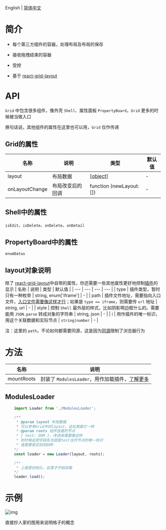 English | [简体中文](./README-zh_CN.md)

# 简介

- 每个第三方插件的容器，处理布局及布局的保存

- 接收拖拽结束的容器

- 受控

- 基于 [react-grid-layout](https://github.com/STRML/react-grid-layout)
  
# API  

`Grid` 中包含很多组件，像外壳 `Shell`、属性面板 `PropertyBoard`，`Grid` 更多的时候被当做入口
  
换句话说，其他组件的属性在这里也可以用，`Grid` 仅作传递

## Grid的属性

| 名称 | 说明 | 类型 | 默认值 |
| --- | --- | --- | --- |
| layout | 布局数据 | [[object](#layout对象说明)] | - |
| onLayoutChange | 布局改变后的回调 | function (newLayout: []) | - |

## Shell中的属性

`isEdit`、`isDelete`、`onDelete`、`onDetail`

## PropertyBoard中的属性

`enumDatas`

## layout对象说明

除了 [react-grid-layout](https://github.com/STRML/react-grid-layout#grid-layout-props)中自带的属性，你还需要一些其他属性更好地控制[插件](http://www.baidu.com)的显示
| 名称 | 说明 | 类型 | 默认值 |
| --- | --- | --- | --- |
| type | 插件类型，暂时只有一种枚举 | string, enum['iframe'] | - |
| path | 插件文件地址，需要指向入口文件，[入口文件需要像这样才行](http://www.baidu.com)；如果是 `type == iframe`，则需要传 `url` 地址 | string, url | - |
| style | 控制 `Shell` 最外层的样式，比如阴影啊边框什么的。需要能用 `JSON.parse` 转成对象的字符串 | string, json | - |
| i | 用作插件的唯一标识，用这个关联数据和实际节点 | `string|number` | - |

注：这里的 `path`，不论如何都需要同源，这是因为[同源](https://developer.mozilla.org/zh-CN/docs/Web/Security/Same-origin_policy)限制了浏览器行为

# 方法

| 名称 | 说明 |
| --- | --- |
| mountRoots | 封装了 `ModulesLoader`，用作加载插件，[了解更多](#ModulesLoader) |

## ModulesLoader

``` javascript
    import Loader from './ModulesLoader';

    /**
     * @param layout 布局数据
     * 可以参考Grid中的layout，这玩意跟它一样
     * @param roots 组件挂载的节点
     * { test: DOM }，传进来需要像这样
     * 到时候会把字段名也就是test当作节点的唯一标识
     * 值需要是实际的DOM
    */
    const loader = new Loader(layout, roots);

    /**
     * 上面是初始化，这里才开始加载
    */
    loader.load();
```

# 示例

![img](https://camo.githubusercontent.com/8c68a2e6d6e01364247232267a5698ac0d9b63c6/687474703a2f2f692e696d6775722e636f6d2f6f6f314e5436632e676966)
  
直接抄人家的图用来说明格子的概念